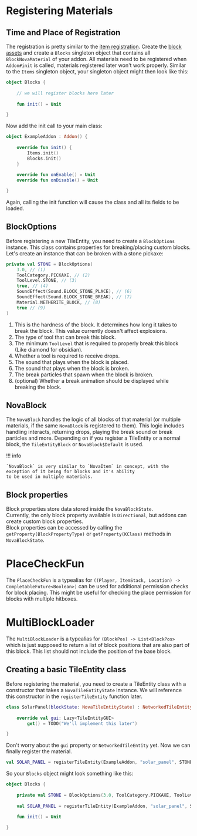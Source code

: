 # Registering Materials

## Time and Place of Registration

The registration is pretty similar to the [item registration](../items/registering-materials.md). Create
the [block assets](../asset-packs/creating-blocks.md)
and create a `Blocks` singleton object that contains all `BlockNovaMaterial` of your addon. All materials need to be
registered when `Addon#init` is called, materials registered later won't work properly. Similar to the `Items` singleton
object, your singleton object might then look like this:

```kotlin
object Blocks {
    
    // we will register blocks here later
    
    fun init() = Unit

}
```

Now add the init call to your main class:

```kotlin
object ExampleAddon : Addon() {
    
    override fun init() {
        Items.init()
        Blocks.init()
    }
    
    override fun onEnable() = Unit
    override fun onDisable() = Unit

}
```

Again, calling the init function will cause the class and all its fields to be loaded.

## BlockOptions

Before registering a new TileEntity, you need to create a `BlockOptions` instance. This class contains properties for
breaking/placing custom blocks. Let's create an instance that can be broken with a stone pickaxe:

```kotlin
private val STONE = BlockOptions(
    3.0, // (1)
    ToolCategory.PICKAXE, // (2)
    ToolLevel.STONE, // (3)
    true, // (4)
    SoundEffect(Sound.BLOCK_STONE_PLACE), // (6)
    SoundEffect(Sound.BLOCK_STONE_BREAK), // (7)
    Material.NETHERITE_BLOCK, // (8)
    true // (9)
)
```

1. This is the hardness of the block. It determines how long it takes to break the block. This value currently doesn't affect explosions.
2. The type of tool that can break this block.
3. The minimum ``ToolLevel`` that is required to properly break this block (Like diamond for obsidian).
4. Whether a tool is required to receive drops.
5. The sound that plays when the block is placed.
6. The sound that plays when the block is broken.
7. The break particles that spawn when the block is broken.
8. (optional) Whether a break animation should be displayed while breaking the block.

## NovaBlock

The `NovaBlock` handles the logic of all blocks of that material (or multiple materials, if the same `NovaBlock` is
registered to them). This logic includes handling interacts, returning drops, playing the break sound or break particles
and more. Depending on if you register a TileEntity or a normal block, the `TileEntityBlock` or `NovaBlock$Default` is used.

!!! info

    `NovaBlock` is very similar to `NovaItem` in concept, with the exception of it being for blocks and it's ability
    to be used in multiple materials.

## Block properties

Block properties store data stored inside the `NovaBlockState`.  
Currently, the only block property available is `Directional`, but addons can create custom block properties.  
Block properties can be accessed by calling the `getProperty(BlockPropertyType)` or `getProperty(KClass)` methods in  
`NovaBlockState`.

# PlaceCheckFun

The `PlaceCheckFun` is a typealias for `((Player, ItemStack, Location) -> CompletableFuture<Boolean>)` can be used
for additional permission checks for block placing. This might be useful for checking the place permission for blocks
with multiple hitboxes.

# MultiBlockLoader

The `MultiBlockLoader` is a typealias for `(BlockPos) -> List<BlockPos>` which is just supposed to return a list of
block positions that are also part of this block. This list should not include the position of the base block.

## Creating a basic TileEntity class

Before registering the material, you need to create a TileEntity class with a constructor that takes a `NovaTileEntityState` instance.
We will reference this constructor in the ``registerTileEntity`` function later.

```kotlin
class SolarPanel(blockState: NovaTileEntityState) : NetworkedTileEntity(blockState) {
    
    override val gui: Lazy<TileEntityGUI>
        get() = TODO("We'll implement this later")

}
```

Don't worry about the ``gui`` property or ``NetworkedTileEntity`` yet. Now we can finally register the material.

```kotlin
val SOLAR_PANEL = registerTileEntity(ExampleAddon, "solar_panel", STONE, ::SolarPanel)
```

So your ``Blocks`` object might look something like this:

```kotlin
object Blocks {
    
    private val STONE = BlockOptions(3.0, ToolCategory.PICKAXE, ToolLevel.STONE, true, Material.BARRIER, SoundEffect(Sound.BLOCK_STONE_PLACE), SoundEffect(Sound.BLOCK_STONE_BREAK), Material.NETHERITE_BLOCK)
    
    val SOLAR_PANEL = registerTileEntity(ExampleAddon, "solar_panel", STONE, ::SolarPanel)
    
    fun init() = Unit

}
```